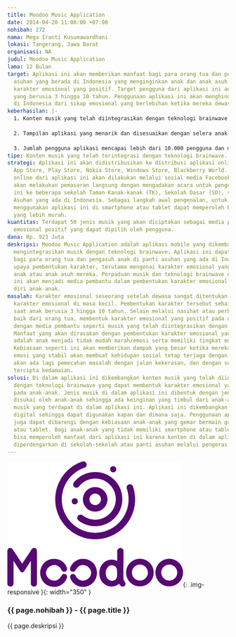 ```yaml
---
title: Moodoo Music Application
date: 2014-04-20 11:08:00 +07:00
nohibah: 272
nama: Mega Iranti Kusumawardhani
lokasi: Tangerang, Jawa Barat
organisasi: NA
judul: Moodoo Music Application
lama: 12 Bulan
target: Aplikasi ini akan memberikan manfaat bagi para orang tua dan pengasuh di panti
  asuhan yang berada di Indonesia yang menginginkan anak dan anak asuh mereka memiliki
  karakter emosional yang positif. Target pengguna dari aplikasi ini adalah anak-anak
  yang berusia 3 hingga 10 tahun. Penggunaan aplikasi ini akan menghindarkan anak-anak
  di Indonesia dari sikap emosional yang berlebihan ketika mereka dewasa nantinya.
keberhasilan: |-
  1. Konten musik yang telah diintegrasikan dengan teknologi brainwave berjumlah 50 dan akan membentuk karakter emosional yang positif pada anak-anak.

  2. Tampilan aplikasi yang menarik dan disesuaikan dengan selera anak-anak.

  3. Jumlah pengguna aplikasi mencapai lebih dari 10.000 pengguna dan menjangkau seluruh anak-anak di seluruh Indonesia.
tipe: Konten musik yang telah terintegrasi dengan teknologi brainwave.
strategi: Aplikasi ini akan didistribusikan ke distribusi aplikasi online seperti
  App Store, Play Store, Nokia Store, Windows Store, Blackberry World. Media pemasaran
  online dari aplikasi ini akan dilakukan melalui sosial media Facebook. Moodoo juga
  akan melakukan pemasaran langsung dengan mengadakan acara untuk pengenalan aplikasi
  ini ke beberapa sekolah Taman Kanak-kanak (TK), Sekolah Dasar (SD), serta Panti
  Asuhan yang ada di Indonesia. Sebagai langkah awal pengenalan, untuk mereka yang
  menggunakan aplikasi ini di smartphone atau tablet dapat memperoleh biaya berlangganan
  yang lebih murah.
kuantitas: Terdapat 50 jenis musik yang akan diciptakan sebagai media pembentuk karakter
  emosional positif yang dapat dipilih oleh pengguna.
dana: Rp. 923 Juta
deskripsi: Moodoo Music Application adalah aplikasi mobile yang dikembangkan dengan
  mengintegrasikan musik dengan teknologi brainwave. Aplikasi ini dapat menjadi pilihan
  bagi para orang tua dan pengasuh anak di panti asuhan yang ada di Indonesia dalam
  upaya pembentukan karakter, terutama mengenai karakter emosional yang positif pada
  anak atau anak asuh mereka. Perpaduan musik dan teknologi brainwave di dalam aplikasi
  ini akan menjadi media pembantu dalam pembentukan karakter emosional positif pada
  diri anak-anak.
masalah: Karakter emosional seseorang setelah dewasa sangat ditentukan oleh pembentukan
  karakter emosional di masa kecil. Pembentukan karakter tersebut sebaiknya dilakukan
  saat anak berusia 3 hingga 10 tahun. Selain melalui nasihat atau perbuatan yang
  baik dari orang tua, membentuk karakter emosional yang positif pada anak dapat dilakukan
  dengan media pembantu seperti musik yang telah diintegrasikan dengan teknologi brainwave.
  Manfaat yang akan dirasakan dengan pembentukan karakter emosional yang positif ini
  adalah anak menjadi tidak mudah marah/emosi serta memiliki tingkat emosi yang stabil.
  Kebiasaan seperti ini akan memberikan dampak yang besar ketika mereka tumbuh dewasa,
  emosi yang stabil akan membuat kehidupan sosial tetap terjaga dengan baik, tidak
  akan ada lagi pemecahan masalah dengan jalan kekerasan, dan dengan sendirinya akan
  tercipta kedamaian.
solusi: Di dalam aplikasi ini dikembangkan konten musik yang telah diintegrasikan
  dengan teknologi brainwave yang dapat membentuk karakter emosional yang positif
  pada anak-anak. Jenis musik di dalam aplikasi ini dibentuk dengan jenis musik yang
  disukai oleh anak-anak sehingga ada keinginan yang timbul dari anak-anak untuk mendengarkan
  musik yang terdapat di dalam aplikasi ini. Aplikasi ini dikembangkan dalam bentuk
  digital sehingga dapat digunakan kapan dan dimana saja. Penggunaan aplikasi ini
  juga dapat dibarengi dengan kebiasaan anak-anak yang gemar bermain game di smartphone
  atau tablet. Bagi anak-anak yang tidak memiliki smartphone atau tablet akan tetap
  bisa memperoleh manfaat dari aplikasi ini karena konten di dalam aplikasi ini dapat
  diperdengarkan di sekolah-sekolah atau panti asuhan melalui pengeras suara.
---
```


![272](/static/img/hibahcms/272.png){: .img-responsive }{: width="350" }

### {{ page.nohibah }} - {{ page.title }}

{{ page.deskripsi }}
